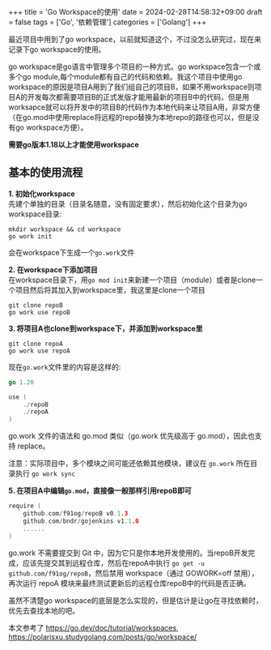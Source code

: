 +++
title = 'Go Workspace的使用'
date = 2024-02-28T14:58:32+09:00
draft = false
tags = ['Go', '依赖管理']
categories = ['Golang']
+++

最近项目中用到了go workspace，以前就知道这个，不过没怎么研究过，现在来记录下go workspace的使用。

go workspace是go语言中管理多个项目的一种方式。go workspace包含一个或多个go module,每个module都有自己的代码和依赖。我这个项目中使用go workspace的原因是项目A用到了我们组自己的项目B，如果不用workspace则项目A的开发每次都需要项目B的正式发版才能用最新的项目B中的代码，但是用worksapce就可以将开发中的项目B的代码作为本地代码来让项目A用，非常方便（在go.mod中使用replace将远程的repo替换为本地repo的路径也可以，但是没有go workspace方便）。

**需要go版本1.18以上才能使用workspace**

## 基本的使用流程
**1. 初始化workspace**  
先建个单独的目录（目录名随意，没有固定要求），然后初始化这个目录为go workspace目录: 
```shell
mkdir workspace && cd workspace
go work init
```
会在workspace下生成一个`go.work`文件

**2. 在workspace下添加项目**  
在workspace目录下，用`go mod init`来新建一个项目（module）或者是clone一个项目然后将其加入到workspace里，我这里是clone一个项目
```shell
git clone repoB
go work use repoB
```

**3. 将项目A也clone到workspace下，并添加到workspace里**  
```shell
git clone repoA
go work use repoA
```
现在`go.work`文件里的内容是这样的:  
```go
go 1.20

use (
	./repoB
	./repoA
)
```
go.work 文件的语法和 go.mod 类似（go.work 优先级高于 go.mod），因此也支持 replace。

注意：实际项目中，多个模块之间可能还依赖其他模块，建议在 `go.work` 所在目录执行 `go work sync`

**5. 在项目A中编辑`go.mod`，直接像一般那样引用repoB即可**
```go
require (
	github.com/f91og/repoB v0.1.3
	github.com/bndr/gojenkins v1.1.0
    ......
)
```
go.work 不需要提交到 Git 中，因为它只是你本地开发使用的。当repoB开发完成，应该先提交其到远程仓库，然后在repoA中执行 `go get -u github.com/f91og/repoB`，然后禁用 workspace（通过 GOWORK=off 禁用），再次运行 repoA 模块来最终测试更新后的远程仓库repoB中的代码是否正确。

虽然不清楚go workspace的底层是怎么实现的，但是估计是让go在寻找依赖时，优先去查找本地的吧。


本文参考了 https://go.dev/doc/tutorial/workspaces, https://polarisxu.studygolang.com/posts/go/workspace/


